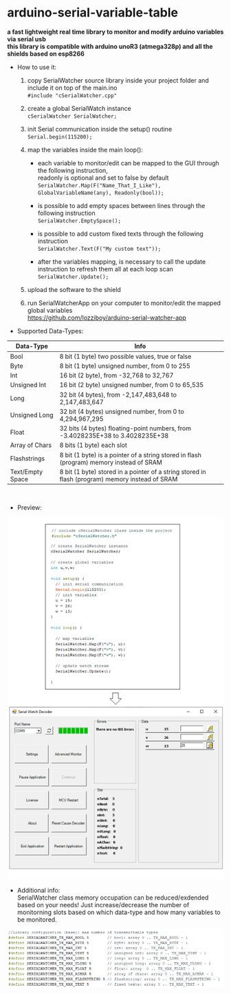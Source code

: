 # arduino-serial-variable-table
**a fast lightweight real time library to monitor and modify arduino variables via serial usb  
this library is compatible with arduino unoR3 (atmega328p) and all the shields based on esp8266**


* How to use it:

  1. copy SerialWatcher source library inside your project folder and include it on top of the main.ino    
      `#include "cSerialWatcher.cpp"`

  2. create a global SerialWatch instance  
      `cSerialWatcher SerialWatcher;`

  3. init Serial communication inside the setup() routine  
     `Serial.begin(115200);`
     
  4. map the variables inside the main loop():
     * each variable to monitor/edit can be mapped to the GUI through the following instruction,  
       readonly is optional and set to false by default  
       `SerialWatcher.Map(F("Name_That_I_Like"), GlobalVariableName(any), Readonly(bool));`
       
      * is possible to add empty spaces between lines through the following instruction  
        `SerialWatcher.EmptySpace();`

      * is possible to add custom fixed texts through the following instruction  
        `SerialWatcher.Text(F("My custom text"));`

      * after the variables mapping, is necessary to call the update instruction to refresh them all at each loop scan  
        `SerialWatcher.Update();`

   5. upload the software to the shield  
   
   6. run SerialWatcherApp on your computer to monitor/edit the mapped global variables  
        https://github.com/lozziboy/arduino-serial-watcher-app  

* Supported Data-Types:

Data-Type | Info
------------ | -------------
Bool | 8 bit (1 byte) two possible values, true or false
Byte | 8 bit (1 byte) unsigned number, from 0 to 255          
Int | 16 bit (2 byte), from -32,768 to 32,767
Unsigned Int | 16 bit (2 byte) unsigned number, from 0 to 65,535
Long | 32 bit (4 bytes), from -2,147,483,648 to 2,147,483,647
Unsigned Long | 32 bit (4 bytes) unsigned number, from 0 to 4,294,967,295
Float | 32 bits (4 bytes) floating-point numbers, from -3.4028235E+38 to 3.4028235E+38
Array of Chars | 8 bits (1 byte) each slot
Flashstrings | 8 bit (1 byte) is a pointer of a string stored in flash (program) memory instead of SRAM
Text/Empty Space | 8 bit (1 byte) stored in a pointer of a string stored in flash (program) memory instead of SRAM  
  
<br/>

* Preview:  

![Example](https://github.com/lozziboy/arduino-serial-variable-table/blob/main/docs/example.PNG)  

* Additional info:  
SerialWatcher class memory occupation can be reduced/exdended based on your needs!
Just increase/decrease the number of monitorning slots based on which data-type and how many variables to be monitored.   

![Customization](https://github.com/lozziboy/arduino-serial-variable-table/blob/main/docs/customization.PNG)  


